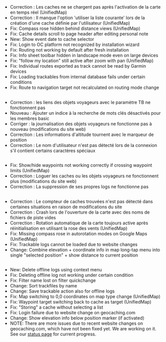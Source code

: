 ##
- Correction : Les caches ne se chargent pas après l'activation de la carte en temps réel (UnifiedMap)
- Correction : Il manque l'option 'utiliser la liste courante' lors de la création d'une cache définie par l'utilisateur (UnifiedMap)
- Fix: Compass rose hidden behind distance views (UnifiedMap)
- Fix: Cache details scroll to page header after editing personal note
- New: Show event date to cache selector
- Fix: Login to OC platform not recognized by installation wizard
- Fix: Routing not working by default after fresh installation
- Fix: Info sheet toolbar hidden in landscape mode even on large devices
- Fix: "follow my location" still active after zoom with pan (UnifiedMap)
- Fix: Individual routes exported as track cannot be read by Garmin devices
- Fix: Loading trackables from internal database fails under certain conditions
- Fix: Route to navigation target not recalculated on routing mode change

##
- Correction : les liens des objets voyageurs avec le paramètre TB ne fonctionnent pas
- Nouveau : Ajouter un indice à la recherche de mots clés désactivés pour les membres basic
- Corriger : la journalisation des objets voyageurs ne fonctionne pas à nouveau (modifications du site web)
- Correction : Les informations d'altitude tournent avec le marqueur de position
- Correction : Le nom d'utilisateur n'est pas détecté lors de la connexion s'il contient certains caractères spéciaux

##
- Fix: Show/hide waypoints not working correctly if crossing waypoint limits (UnifiedMap)
- Correction : Loguer les caches ou les objets voyageurs ne fonctionnent plus (modifications du site web)
- Correction : La suppression de ses propres logs ne fonctionne pas

##
- Correction : Le compteur de caches trouvées n'est pas détecté dans certaines situations en raison de modifications du site
- Correction : Crash lors de l'ouverture de la carte avec des noms de fichiers de piste vides
- Correction : Rotation automatique de la carte toujours active après réinitialisation en utilisant la rose des vents (UnifiedMap)
- Fix: Missing compass rose in autorotation modes on Google Maps (UnifiedMap)
- Fix: Trackable logs cannot be loaded due to website changes
- Change: Combine elevation + coordinate info in map long-tap menu into single "selected position" + show distance to current position

##
- New: Delete offline logs using context menu
- Fix: Deleting offline log not working under certain condition
- Fix: Filter name lost on filter quickchange
- Change: Sort trackfiles by name
- Change: Save trackable action also for offline logs
- Fix: Map switching to 0,0 coordinates on map type change (UnifiedMap)
- Fix: Waypoint target switching back to cache as target (UnifiedMap)
- Fix: "Storing" a cache without selecting a list
- Fix: Login failure due to website change on geocaching.com
- Change: Show elevation info below position marker (if activated)
- NOTE: There are more issues due to recent website changes on geocaching.com, which have not been fixed yet. We are working on it. See our [status page](https://github.com/cgeo/cgeo/issues/15555) for current progress.
